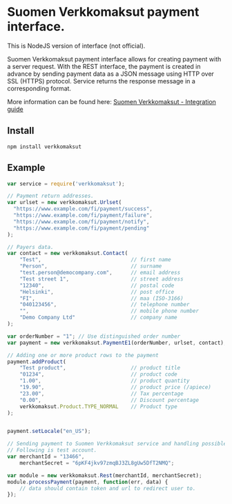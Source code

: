 # Suomen Verkkomaksut payment interface.

This is NodeJS version of interface (not official).

Suomen Verkkomaksut payment interface allows for creating payment with a server request. With the REST interface, the payment is created in advance by sending payment data as a JSON message using HTTP over SSL (HTTPS) protocol. Service returns the response message in a corresponding format.

More information can be found here: [Suomen Verkkomaksut - Integration guide](http://docs.verkkomaksut.fi/en/index-all.html)

## Install
```
npm install verkkomaksut
```

## Example
```javascript
var service = require('verkkomaksut');

// Payment return addresses.
var urlset = new verkkomaksut.Urlset(
  "https://www.example.com/fi/payment/success",
  "https://www.example.com/fi/payment/failure",
  "https://www.example.com/fi/payment/notify",
  "https://www.example.com/fi/payment/pending"
);

// Payers data.
var contact = new verkkomaksut.Contact(
    "Test",                             // first name
    "Person",                           // surname
    "test.person@democompany.com",      // email address
    "Test street 1",                    // street address
    "12340",                            // postal code
    "Helsinki",                         // post office
    "FI",                               // maa (ISO-3166)
    "040123456",                        // telephone number
    "",                                 // mobile phone number
    "Demo Company Ltd"                  // company name
);

var orderNumber = "1"; // Use distinguished order number
var payment = new verkkomaksut.PaymentE1(orderNumber, urlset, contact);

// Adding one or more product rows to the payment
payment.addProduct(
    "Test product",                     // product title
    "01234",                            // product code
    "1.00",                             // product quantity
    "19.90",                            // product price (/apiece)
    "23.00",                            // Tax percentage
    "0.00",                             // Discount percentage
    verkkomaksut.Product.TYPE_NORMAL    // Product type
);


payment.setLocale("en_US");

// Sending payment to Suomen Verkkomaksut service and handling possible errors
// Following is test account.
var merchantId = "13466",
    merchantSecret = "6pKF4jkv97zmqBJ3ZL8gUw5DfT2NMQ";

var module = new verkkomaksut.Rest(merchantId, merchantSecret);
module.processPayment(payment, function(err, data) {
    // data should contain token and url to redirect user to.
});
```
